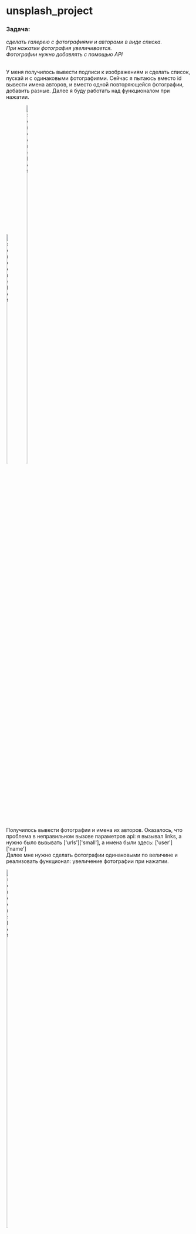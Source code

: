 # unsplash_project


<h3>Задача:</h3>
<em>сделать галерею с фотографиями и авторами в виде списка.<br>
 При нажатии фотография увеличивается.<br>
 Фотографии нужно добавлять с помощью API</em> <br><br>
 
  У меня получилось вывести подписи к изображениям и сделать список, пускай и с одинаковыми фотографиями. 
  Сейчас я пытаюсь вместо id вывести имена авторов, и вместо одной повторяющейся фотографии, добавить разные. 
  Далее я буду работать над функционалом при нажатии. 
  
   <img src="https://user-images.githubusercontent.com/67687533/232718012-4aca25e3-5c3a-477e-ad63-35d694f4e0a4.png" alt="screenshot" width="10%" height="40%" style="display: inline-block;">
  
<img src="https://user-images.githubusercontent.com/67687533/232718090-6123a4c9-c499-41c9-898f-81b38ab0bbc6.png" alt="screenshot" width="10%" height="50%" style="display: inline-block;">
 

Получилось вывести фотографии и имена их авторов. 
Оказалось, что проблема в неправильном вызове параметров api: 
я вызывал links, а нужно было вызывать ['urls']['small'],
а имена были здесь: ['user']['name'] <br>
Далее мне нужно сделать фотографии одинаковыми по величине и реализовать функционал: 
увеличение фотографии при нажатии. 

<img src="https://user-images.githubusercontent.com/67687533/233353504-3fa53480-d3c1-4bc4-a4ca-4a09bb299e3b.png" alt="screenshot" width="10%" height="50%">

Сделал фотографии одинаковыми по размеру и обернул их в рамки.
Сделал отступы, чтобы это выглядело красиво. 
Так же добавил приятный, фиолетовый фон. 
<img src="https://user-images.githubusercontent.com/67687533/233393490-263d84d9-f88c-44bc-8620-7ce97f28a91f.png" alt="screenshot" width="10%" height="50%">

Сделал функционал перехода по нажатию на кнопку. Осталось сделать кнопку, ведущую обратно на страницу. Дополнительно можно добавить фон изображения другой страницы с полным изображением. 
<img src="https://user-images.githubusercontent.com/67687533/233429187-d3fd57f2-4bc4-4cfb-9e91-19e72124fdc7.png" alt="screenshot" width="10%">

Добавлена кнопка перехода со второй страницы обратно. Теперь её нужно стилизовать. 

<img src ="https://user-images.githubusercontent.com/67687533/233440106-6bf191d7-895e-4a5a-be5c-e1632e573978.png" alt="screenshot" width="10%">






